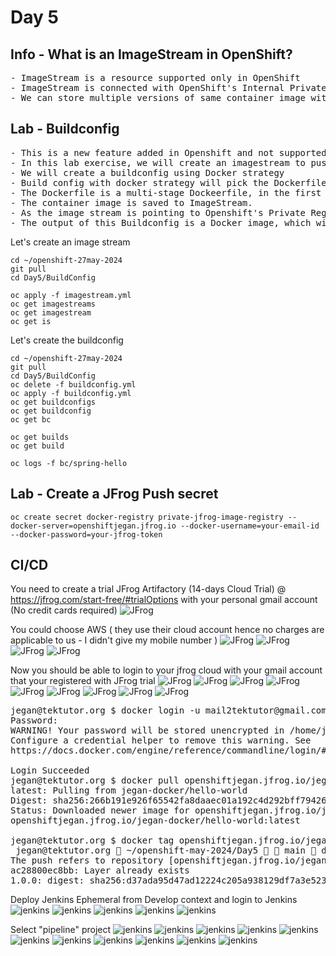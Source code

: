 # Day 5
## Info - What is an ImageStream in OpenShift?
<pre>
- ImageStream is a resource supported only in OpenShift
- ImageStream is connected with OpenShift's Internal Private Container Image Registry
- We can store multiple versions of same container image within an ImageStream
</pre>
	

## Lab - Buildconfig 

<pre>
- This is a new feature added in Openshift and not supported in Kubernetes
- In this lab exercise, we will create an imagestream to push our custom docker image
- We will create a buildconfig using Docker strategy
- Build config with docker strategy will pick the Dockerfile present in our Day5/BuildConfig and starts the build
- The Dockerfile is a multi-stage Dockeerfile, in the first stage it builds the springboot sample microservice source code to create the application execuable jar file. The second stage copies the application jar and builds the final custom container image.
- The container image is saved to ImageStream.
- As the image stream is pointing to Openshift's Private Registry, eventually the image is stored in Openshift's Private Container Registry.
- The output of this Buildconfig is a Docker image, which will be pushed to openshift's private registry.
</pre>

Let's create an image stream
```
cd ~/openshift-27may-2024
git pull
cd Day5/BuildConfig

oc apply -f imagestream.yml
oc get imagestreams
oc get imagestream
oc get is
```

Let's create the buildconfig
```
cd ~/openshift-27may-2024
git pull
cd Day5/BuildConfig
oc delete -f buildconfig.yml
oc apply -f buildconfig.yml
oc get buildconfigs
oc get buildconfig
oc get bc

oc get builds
oc get build

oc logs -f bc/spring-hello
```

## Lab - Create a JFrog Push secret
```
oc create secret docker-registry private-jfrog-image-registry --docker-server=openshiftjegan.jfrog.io --docker-username=your-email-id --docker-password=your-jfrog-token
```

## CI/CD

You need to create a trial JFrog Artifactory (14-days Cloud Trial) @ https://jfrog.com/start-free/#trialOptions with your personal gmail account (No credit cards required)
![JFrog](jfrog1.png)

You could choose AWS ( they use their cloud account hence no charges are applicable to us - I didn't give my mobile number )
![JFrog](jfrog2.png)
![JFrog](jfrog3.png)
![JFrog](jfrog4.png)
![JFrog](jfrog5.png)

Now you should be able to login to your jfrog cloud with your gmail account that your registered with JFrog trial
![JFrog](jfrog6.png)
![JFrog](jfrog7.png)
![JFrog](jfrog8.png)
![JFrog](jfrog9.png)
![JFrog](jfrog10.png)
![JFrog](jfrog11.png)
![JFrog](jfrog12.png)
![JFrog](jfrog12.5.png)
![JFrog](jfrog13.png)

<pre>
jegan@tektutor.org $ docker login -u mail2tektutor@gmail.com openshiftjegan.jfrog.io
Password: 
WARNING! Your password will be stored unencrypted in /home/jegan/.docker/config.json.
Configure a credential helper to remove this warning. See
https://docs.docker.com/engine/reference/commandline/login/#credentials-store

Login Succeeded
jegan@tektutor.org $ docker pull openshiftjegan.jfrog.io/jegan-docker/hello-world:latest
latest: Pulling from jegan-docker/hello-world
Digest: sha256:266b191e926f65542fa8daaec01a192c4d292bff79426f47300a046e1bc576fd
Status: Downloaded newer image for openshiftjegan.jfrog.io/jegan-docker/hello-world:latest
openshiftjegan.jfrog.io/jegan-docker/hello-world:latest
	
jegan@tektutor.org $ docker tag openshiftjegan.jfrog.io/jegan-docker/hello-world openshiftjegan.jfrog.io/jegan-docker/hello-world:1.0.0
 jegan@tektutor.org  ~/openshift-may-2024/Day5   main  docker push openshiftjegan.jfrog.io/jegan-docker/hello-world:1.0.0
The push refers to repository [openshiftjegan.jfrog.io/jegan-docker/hello-world]
ac28800ec8bb: Layer already exists 
1.0.0: digest: sha256:d37ada95d47ad12224c205a938129df7a3e52345828b4fa27b03a98825d1e2e7 size: 524
</pre>

Deploy Jenkins Ephemeral from Develop context and login to Jenkins
![jenkins](jenkins0.png)
![jenkins](jenkins1.png)
![jenkins](jenkins2.png)
![jenkins](jenkins3.png)
![jenkins](jenkins4.png)

Select "pipeline" project
![jenkins](jenkins5.png)
![jenkins](jenkins6.png)
![jenkins](jenkins7.png)
![jenkins](jenkins8.png)
![jenkins](jenkins9.png)
![jenkins](jenkins10.png)
![jenkins](jenkins11.png)
![jenkins](jenkins12.png)
![jenkins](jenkins13.png)
![jenkins](jenkins14.png)
![jenkins](jenkins15.png)
